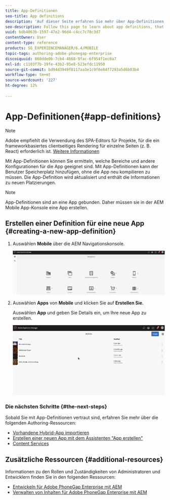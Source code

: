 ```yaml
---
title: App-Definitionen
seo-title: App definitions
description: 'Auf dieser Seite erfahren Sie mehr über App-Definitionen, mit denen Sie erkennen können, welche Bereiche und andere Konfigurationen für die App geeignet sind. Mit App-Definitionen kann der Benutzer Speicherplatz hinzufügen, ohne die App neu kompilieren zu müssen. '
seo-description: Follow this page to learn about app definitions, that are a way to identify what spaces and other configurations are appropriate for the app. App definitions allows the user to add space, without having to recompile the app.
uuid: bdb4063b-1597-47e2-96d4-c4cc7c78c3d7
contentOwner: User
content-type: reference
products: SG_EXPERIENCEMANAGER/6.4/MOBILE
topic-tags: authoring-adobe-phonegap-enterprise
discoiquuid: 860dde0b-7cb4-4668-9fac-6f954f1ec0a7
exl-id: c1103f7b-19fe-43b2-95e8-523efdc11950
source-git-commit: bd94d3949f0117aa3e1c9f0e84f7293a5d6b03b4
workflow-type: tm+mt
source-wordcount: '227'
ht-degree: 12%

---
```


# App-Definitionen{#app-definitions}

>[!NOTE]
>
>Adobe empfiehlt die Verwendung des SPA-Editors für Projekte, für die ein frameworkbasiertes clientseitiges Rendering für einzelne Seiten (z. B. React) erforderlich ist. [Weitere Informationen](/help/sites-developing/spa-overview.md)

Mit App-Definitionen können Sie ermitteln, welche Bereiche und andere Konfigurationen für die App geeignet sind. Mit App-Definitionen kann der Benutzer Speicherplatz hinzufügen, ohne die App neu kompilieren zu müssen. Die App-Definition wird aktualisiert und enthält die Informationen zu neuen Platzierungen.

>[!NOTE]
>
>App-Definitionen sind an eine App gebunden. Daher müssen sie in der AEM Mobile App-Konsole eine App erstellen.

## Erstellen einer Definition für eine neue App {#creating-a-new-app-definition}

1. Auswählen **Mobile** über die AEM Navigationskonsole.

   ![chlimage_1-170](assets/chlimage_1-170.png)

1. Auswählen **Apps** von **Mobile** und klicken Sie auf **Erstellen Sie.**

   Auswählen **App** und geben Sie Details ein, um Ihre neue App zu erstellen.

   ![chlimage_1-11](assets/chlimage_1-11.gif)

### Die nächsten Schritte {#the-next-steps}

Sobald Sie mit App-Definitionen vertraut sind, erfahren Sie mehr über die folgenden Authoring-Ressourcen:

* [Vorhandene Hybrid-App importieren](/help/mobile/phonegap-adding-content-to-imported-app.md)
* [Erstellen einer neuen App mit dem Assistenten &quot;App erstellen&quot;](/help/mobile/phonegap-create-new-app.md)
* [Content Services](/help/mobile/develop-content-as-a-service.md)

## Zusätzliche Ressourcen {#additional-resources}

Informationen zu den Rollen und Zuständigkeiten von Administratoren und Entwicklern finden Sie in den folgenden Ressourcen:

* [Entwickeln für Adobe PhoneGap Enterprise mit AEM](/help/mobile/developing-in-phonegap.md)
* [Verwalten von Inhalten für Adobe PhoneGap Enterprise mit AEM](/help/mobile/administer-phonegap.md)
